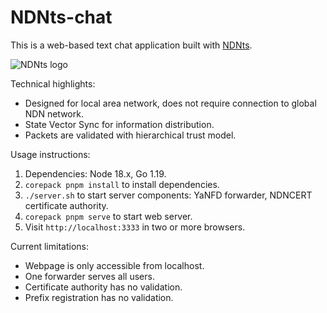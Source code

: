 # NDNts-chat

This is a web-based text chat application built with [NDNts](https://yoursunny.com/p/NDNts/).

![NDNts logo](https://cdn.jsdelivr.net/gh/yoursunny/NDNts@8bd2f28d7893a7ea3a7342a169af5a21bb4c7636/docs/logo.svg)

Technical highlights:

* Designed for local area network, does not require connection to global NDN network.
* State Vector Sync for information distribution.
* Packets are validated with hierarchical trust model.

Usage instructions:

1. Dependencies: Node 18.x, Go 1.19.
2. `corepack pnpm install` to install dependencies.
3. `./server.sh` to start server components: YaNFD forwarder, NDNCERT certificate authority.
4. `corepack pnpm serve` to start web server.
5. Visit `http://localhost:3333` in two or more browsers.

Current limitations:

* Webpage is only accessible from localhost.
* One forwarder serves all users.
* Certificate authority has no validation.
* Prefix registration has no validation.

